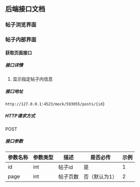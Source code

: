 ## 后端接口文档

### 帖子浏览界面



### 帖子内部界面

#### 获取页面接口

##### 接口详情

1. 显示指定帖子内信息

##### 接口地址

```url
http://127.0.0.1:4523/mock/593055/posts/{id}
```

##### HTTP请求方式

POST

##### 接口参数

| 参数名称 | 参数类型 | 描述     | 是否必传      | 示例 |
| -------- | -------- | -------- | ------------- | ---- |
| id       | int      | 帖子id   | 是            | 1    |
| page     | int      | 帖子页数 | 否（默认为1） | 2    |

